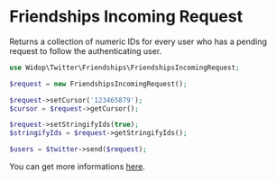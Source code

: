 # Friendships Incoming Request

Returns a collection of numeric IDs for every user who has a pending request to follow the authenticating user.

``` php
use Widop\Twitter\Friendships\FriendshipsIncomingRequest;

$request = new FriendshipsIncomingRequest();

$request->setCursor('123465879');
$cursor = $request->getCursor();

$request->setStringifyIds(true);
$stringifyIds = $request->getStringifyIds();

$users = $twitter->send($request);
```

You can get more informations [here](https://dev.twitter.com/docs/api/1.1/get/friendships/incoming).
